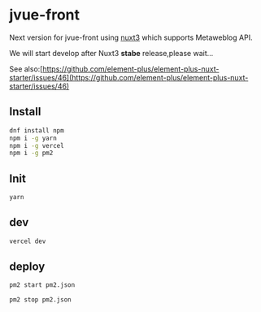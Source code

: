 # jvue-front
Next version for jvue-front using [nuxt3](https://github.com/nuxt/framework) which supports Metaweblog API.

We will start develop after Nuxt3 **stabe** release,please wait...

See also:[https://github.com/element-plus/element-plus-nuxt-starter/issues/46](https://github.com/element-plus/element-plus-nuxt-starter/issues/46)

## Install
```bash
dnf install npm
npm i -g yarn
npm i -g vercel
npm i -g pm2
```
## Init
```bash
yarn
```

## dev

```bash
vercel dev
```

## deploy
```bash
pm2 start pm2.json
```

```bash
pm2 stop pm2.json
```